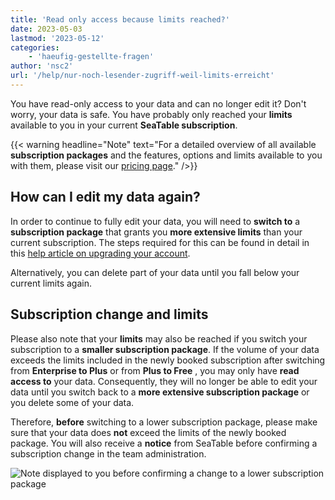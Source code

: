 ```yaml
---
title: 'Read only access because limits reached?'
date: 2023-05-03
lastmod: '2023-05-12'
categories:
    - 'haeufig-gestellte-fragen'
author: 'nsc2'
url: '/help/nur-noch-lesender-zugriff-weil-limits-erreicht'
---
```


You have read-only access to your data and can no longer edit it? Don't worry, your data is safe. You have probably only reached your **limits** available to you in your current **SeaTable subscription**.

{{< warning headline="Note" text="For a detailed overview of all available **subscription packages** and the features, options and limits available to you with them, please visit our [pricing page](https://seatable.io/en/preise/)." />}}

## How can I edit my data again?

In order to continue to fully edit your data, you will need to **switch to** a **subscription package** that grants you **more extensive limits** than your current subscription. The steps required for this can be found in detail in this [help article on upgrading your account](https://seatable.io/en/docs/abo-abrechnung/plus-oder-enterprise-abonnement-buchen/).

Alternatively, you can delete part of your data until you fall below your current limits again.

## Subscription change and limits

Please also note that your **limits** may also be reached if you switch your subscription to a **smaller subscription package**. If the volume of your data exceeds the limits included in the newly booked subscription after switching from **Enterprise to Plus** or from **Plus to Free** , you may only have **read access to** your data. Consequently, they will no longer be able to edit your data until you switch back to a **more extensive subscription package** or you delete some of your data.

Therefore, **before** switching to a lower subscription package, please make sure that your data does **not** exceed the limits of the newly booked package. You will also receive a **notice** from SeaTable before confirming a subscription change in the team administration.

![Note displayed to you before confirming a change to a lower subscription package](https://seatable.io/wp-content/uploads/2023/01/Hinweis-Wechsel-Abo-Paket.png)
